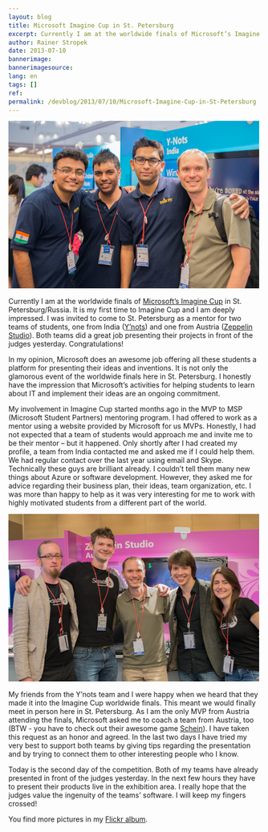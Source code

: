 ```yaml
---
layout: blog
title: Microsoft Imagine Cup in St. Petersburg
excerpt: Currently I am at the worldwide finals of Microsoft’s Imagine Cup in St. Petersburg/Russia. It is my first time to Imagine Cup and I am deeply impressed. I was invited to come to St. Petersburg as a mentor for two teams of students, one from India (Y’nots) and one from Austria (Zeppelin Studio). Both teams did a great job presenting their projects in front of the judges yesterday. Congratulations!
author: Rainer Stropek
date: 2013-07-10
bannerimage: 
bannerimagesource: 
lang: en
tags: []
ref: 
permalink: /devblog/2013/07/10/Microsoft-Imagine-Cup-in-St-Petersburg
---
```


<a data-lightbox="ImagineCupYnots" href="/content/images/blog/2013/07/ImagineCupYnots.jpg"><img src="/content/images/blog/2013/07/ImagineCupYnots.jpg" /></a>

<p>Currently I am at the worldwide finals of <a href="http://www.imaginecup.com" target="_blank">Microsoft’s Imagine Cup</a> in St. Petersburg/Russia. It is my first time to Imagine Cup and I am deeply impressed. I was invited to come to St. Petersburg as a mentor for two teams of students, one from India (<a href="http://www.imaginecup.com/ic13/team/y-nots" target="_blank">Y’nots</a>) and one from Austria (<a href="http://www.imaginecup.com/ic13/team/zeppelinstudio" target="_blank">Zeppelin Studio</a>). Both teams did a great job presenting their projects in front of the judges yesterday. Congratulations!</p><p>In my opinion, Microsoft does an awesome job offering all these students a platform for presenting their ideas and inventions. It is not only the glamorous event of the worldwide finals here in St. Petersburg. I honestly have the impression that Microsoft’s activities for helping students to learn about IT and implement their ideas are an ongoing commitment.</p><p>My involvement in Imagine Cup started months ago in the MVP to MSP (Microsoft Student Partners) mentoring program. I had offered to work as a mentor using a website provided by Microsoft for us MVPs. Honestly, I had not expected that a team of students would approach me and invite me to be their mentor – but it happened. Only shortly after I had created my profile, a team from India contacted me and asked me if I could help them. We had regular contact over the last year using email and Skype. Technically these guys are brilliant already. I couldn’t tell them many new things about Azure or software development. However, they asked me for advice regarding their business plan, their ideas, team organization, etc. I was more than happy to help as it was very interesting for me to work with highly motivated students from a different part of the world.</p>

<function name="Composite.Media.ImageGallery.Slimbox2">
  <param name="MediaImage" value="MediaArchive:d0035aee-ab97-406c-affd-6ff8d03d314c" />
  <param name="ThumbnailMaxWidth" value="250" />
  <param name="ThumbnailMaxHeight" value="167" />
</function>

<a data-lightbox="ImagineCupZeppelinStudio" href="/content/images/blog/2013/07/ImagineCupZeppelinStudio.jpg"><img src="/content/images/blog/2013/07/ImagineCupZeppelinStudio.jpg" /></a>

<p>My friends from the Y’nots team and I were happy when we heard that they made it into the Imagine Cup worldwide finals. This meant we would finally meet in person here in St. Petersburg. As I am the only MVP from Austria attending the finals, Microsoft asked me to coach a team from Austria, too (BTW - you have to check out their awesome game <a href="http://www.scheingame.com/" target="_blank">Schein</a>). I have taken this request as an honor and agreed. In the last two days I have tried my very best to support both teams by giving tips regarding the presentation and by trying to connect them to other interesting people who I know.</p><p>Today is the second day of the competition. Both of my teams have already presented in front of the judges yesterday. In the next few hours they have to present their products live in the exhibition area. I really hope that the judges value the ingenuity of the teams’ software. I will keep my fingers crossed!</p><p>You find more pictures in my <a href="http://flic.kr/s/aHsjGJRLUH" target="_blank">Flickr album</a>.</p>